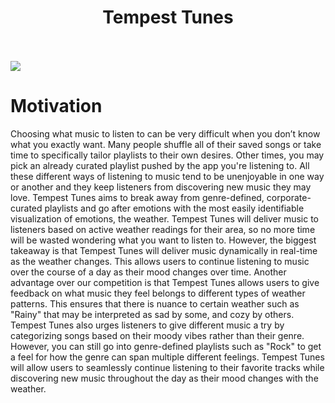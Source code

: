 <h1 align="center"><strong>Tempest Tunes</strong></h2>
<br />
<br />

<div>
    <img src="/img/logo.png" />
</div>

<h1>Motivation</h1>
<p>
    Choosing what music to listen to can be very difficult when you don’t know what you exactly want. Many people shuffle all of their saved songs or take time to specifically tailor playlists to their own desires. Other times, you may pick an already curated playlist pushed by the app you're listening to. All these different ways of listening to music tend to be unenjoyable in one way or another and they keep listeners from discovering new music they may love. Tempest Tunes aims to break away from genre-defined, corporate-curated playlists and go after emotions with the most easily identifiable visualization of emotions, the weather. Tempest Tunes will deliver music to listeners based on active weather readings for their area, so no more time will be wasted wondering what you want to listen to. However, the biggest takeaway is that Tempest Tunes will deliver music dynamically in real-time as the weather changes. This allows users to continue listening to music over the course of a day as their mood changes over time. Another advantage over our competition is that Tempest Tunes allows users to give feedback on what music they feel belongs to different types of weather patterns. This ensures that there is nuance to certain weather such as "Rainy" that may be interpreted as sad by some, and cozy by others. Tempest Tunes also urges listeners to give different music a try by categorizing songs based on their moody vibes rather than their genre. However, you can still go into genre-defined playlists such as "Rock" to get a feel for how the genre can span multiple different feelings. Tempest Tunes will allow users to seamlessly continue listening to their favorite tracks while discovering new music throughout the day as their mood changes with the weather.

</p>


